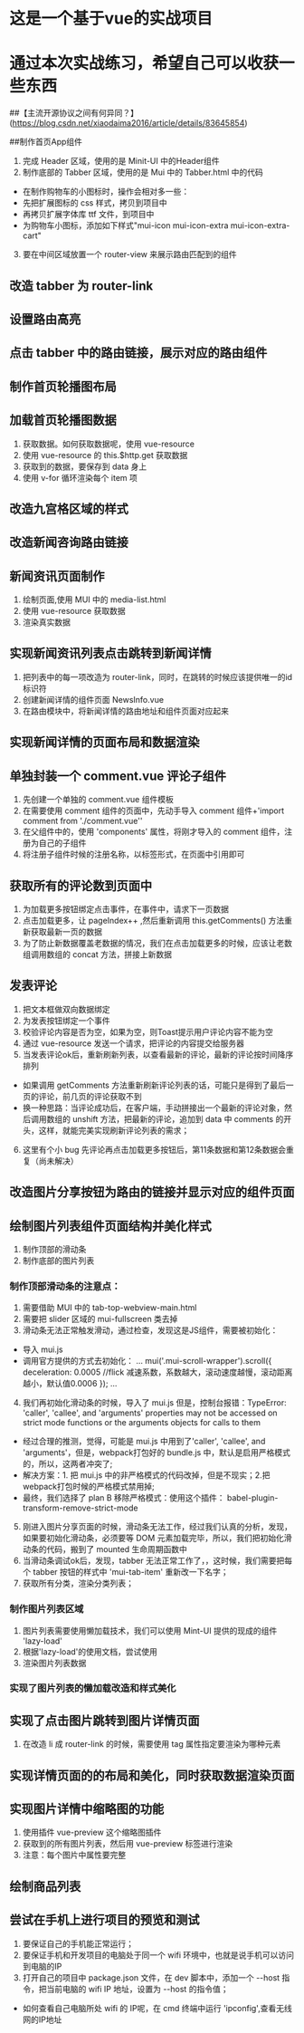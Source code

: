 # 这是一个基于vue的实战项目

# 通过本次实战练习，希望自己可以收获一些东西

##【主流开源协议之间有何异同？】
(https://blog.csdn.net/xiaodaima2016/article/details/83645854)

##制作首页App组件
1. 完成 Header 区域，使用的是 Minit-UI 中的Header组件
2. 制作底部的 Tabber 区域，使用的是 Mui 中的 Tabber.html 中的代码
 + 在制作购物车的小图标时，操作会相对多一些：
 + 先把扩展图标的 css 样式，拷贝到项目中
 + 再拷贝扩展字体库 ttf 文件，到项目中
 + 为购物车小图标，添加如下样式"mui-icon mui-icon-extra mui-icon-extra-cart"
3. 要在中间区域放置一个 router-view 来展示路由匹配到的组件

## 改造 tabber 为 router-link

## 设置路由高亮

## 点击 tabber 中的路由链接，展示对应的路由组件

## 制作首页轮播图布局

## 加载首页轮播图数据
1. 获取数据。如何获取数据呢，使用 vue-resource
2. 使用 vue-resource 的 this.$http.get 获取数据
3. 获取到的数据，要保存到 data 身上
4. 使用 v-for 循环渲染每个 item 项

## 改造九宫格区域的样式

## 改造新闻咨询路由链接

## 新闻资讯页面制作
1. 绘制页面,使用 MUI 中的 media-list.html
2. 使用 vue-resource 获取数据
3. 渲染真实数据

## 实现新闻资讯列表点击跳转到新闻详情
1. 把列表中的每一项改造为 router-link，同时，在跳转的时候应该提供唯一的id标识符
2. 创建新闻详情的组件页面 NewsInfo.vue
3. 在路由模块中，将新闻详情的路由地址和组件页面对应起来

## 实现新闻详情的页面布局和数据渲染

## 单独封装一个 comment.vue 评论子组件
1. 先创建一个单独的 comment.vue 组件模板
2. 在需要使用 comment 组件的页面中，先动手导入 comment 组件+'import comment from './comment.vue''
3. 在父组件中的，使用 'components' 属性，将刚才导入的 comment 组件，注册为自己的子组件
4. 将注册子组件时候的注册名称，以标签形式，在页面中引用即可

## 获取所有的评论数到页面中
1. 为加载更多按钮绑定点击事件，在事件中，请求下一页数据
2. 点击加载更多，让 pageIndex++ ,然后重新调用 this.getComments() 方法重新获取最新一页的数据
3. 为了防止新数据覆盖老数据的情况，我们在点击加载更多的时候，应该让老数组调用数组的 concat 方法，拼接上新数据

## 发表评论
1. 把文本框做双向数据绑定
2. 为发表按钮绑定一个事件
3. 校验评论内容是否为空，如果为空，则Toast提示用户评论内容不能为空
4. 通过 vue-resource 发送一个请求，把评论的内容提交给服务器
5. 当发表评论ok后，重新刷新列表，以查看最新的评论，最新的评论按时间降序排列
+ 如果调用 getComments 方法重新刷新评论列表的话，可能只是得到了最后一页的评论，前几页的评论获取不到
+ 换一种思路：当评论成功后，在客户端，手动拼接出一个最新的评论对象，然后调用数组的 unshift 方法，把最新的评论，追加到 data 中 comments 的开头，这样，就能完美实现刷新评论列表的需求；
6. 这里有个小 bug 先评论再点击加载更多按钮后，第11条数据和第12条数据会重复（尚未解决）

## 改造图片分享按钮为路由的链接并显示对应的组件页面
 
## 绘制图片列表组件页面结构并美化样式
1. 制作顶部的滑动条
2. 制作底部的图片列表

### 制作顶部滑动条的注意点：
1. 需要借助 MUI 中的 tab-top-webview-main.html
2. 需要把 slider 区域的 mui-fullscreen 类去掉
3. 滑动条无法正常触发滑动，通过检查，发现这是JS组件，需要被初始化：
+ 导入 mui.js
+ 调用官方提供的方式去初始化：
...
mui('.mui-scroll-wrapper').scroll({
	deceleration: 0.0005 //flick 减速系数，系数越大，滚动速度越慢，滚动距离越小，默认值0.0006
});
...
4. 我们再初始化滑动条的时候，导入了 mui.js 但是，控制台报错：TypeError: 'caller', 'callee', and 'arguments' properties may not be accessed on strict mode functions or the arguments objects for calls to them
+ 经过合理的推测，觉得，可能是 mui.js 中用到了'caller', 'callee', and 'arguments'，但是，webpack打包好的 bundle.js 中，默认是启用严格模式的，所以，这两者冲突了;
+ 解决方案：1. 把 mui.js 中的非严格模式的代码改掉，但是不现实；2.把webpack打包时候的严格模式禁用掉;
+ 最终，我们选择了 plan B 移除严格模式：使用这个插件：
babel-plugin-transform-remove-strict-mode
5. 刚进入图片分享页面的时候，滑动条无法工作，经过我们认真的分析，发现，如果要初始化滑动条，必须要等 DOM 元素加载完毕，所以，我们把初始化滑动条的代码，搬到了 mounted 生命周期函数中
6. 当滑动条调试ok后，发现，tabber 无法正常工作了，，这时候，我们需要把每个 tabber 按钮的样式中 'mui-tab-item' 重新改一下名字；
7. 获取所有分类，渲染分类列表；

### 制作图片列表区域
1. 图片列表需要使用懒加载技术，我们可以使用 Mint-UI 提供的现成的组件 'lazy-load'
2. 根据'lazy-load'的使用文档，尝试使用
3. 渲染图片列表数据

### 实现了图片列表的懒加载改造和样式美化

## 实现了点击图片跳转到图片详情页面
1. 在改造 li 成 router-link 的时候，需要使用 tag 属性指定要渲染为哪种元素 

## 实现详情页面的的布局和美化，同时获取数据渲染页面

## 实现图片详情中缩略图的功能
1. 使用插件 vue-preview 这个缩略图插件
2. 获取到的所有图片列表，然后用 vue-preview 标签进行渲染
3. 注意：每个图片中属性要完整

## 绘制商品列表

## 尝试在手机上进行项目的预览和测试
1. 要保证自己的手机能正常运行；
2. 要保证手机和开发项目的电脑处于同一个 wifi 环境中，也就是说手机可以访问到电脑的IP
3. 打开自己的项目中 package.json 文件，在 dev 脚本中，添加一个 --host 指令，把当前电脑的 wifi IP 地址，设置为 --host 的指令值；
+ 如何查看自己电脑所处 wifi 的 IP呢，在 cmd 终端中运行 'ipconfig',查看无线网的IP地址